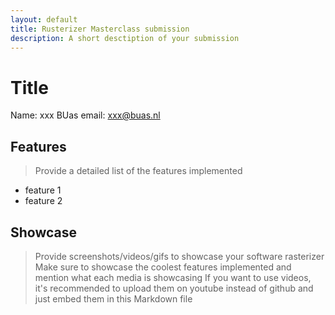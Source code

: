 ```yaml
---
layout: default
title: Rusterizer Masterclass submission
description: A short desctiption of your submission
---
```


# Title
Name: xxx
BUas email: xxx@buas.nl

## Features
> Provide a detailed list of the features implemented

+ feature 1
+ feature 2

## Showcase
> Provide screenshots/videos/gifs to showcase your software rasterizer
> Make sure to showcase the coolest features implemented and mention what each media is showcasing
> If you want to use videos, it's recommended to upload them on youtube instead of github and just embed them in this Markdown file
